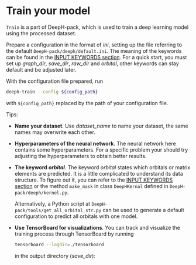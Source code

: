 # Train your model

`Train` is a part of DeepH-pack, which is used to train a deep 
learning model using the processed dataset.

Prepare a configuration in the format of *ini*, setting up the 
file referring to the default `DeepH-pack/deeph/default.ini`. 
The meaning of the keywords can be found in the [INPUT KEYWORDS section](https://deeph-pack.readthedocs.io/en/latest/keyword/train.html). 
For a quick start, you must set up *graph_dir*, *save_dir*, 
*raw_dir* and *orbital*, other keywords can stay default and 
be adjusted later.

With the configuration file prepared, run 
```bash
deeph-train --config ${config_path}
```
with `${config_path}` replaced by the path of your configuration file.

Tips:
- **Name your dataset**. Use *dataset_name* to name your dataset, 
the same names may overwrite each other.

- **Hyperparameters of the neural network**. The neural network here contains 
some hyperparameters. For a specific problem your should try adjusting 
the hyperparameters to obtain better results.

- **The keyword *orbital***. The keyword *orbital* states which 
orbitals or matrix elements are predicted. It is a little complicated to 
understand its data structure. To figure out it, you can refer to 
the [INPUT KEYWORDS section](https://deeph-pack.readthedocs.io/en/latest/keyword/train.html) 
or the method `make_mask` in class `DeepHKernal` defined in 
`DeepH-pack/deeph/kernel.py`.

    Alternatively, a Python script at `DeepH-pack/tools/get_all_orbital_str.py` can be used to generate a default configuration to predict all orbitals with one model.

- **Use TensorBoard for visualizations**. You can track and visualize the training process through TensorBoard by running
  ```bash
  tensorboard --logdir=./tensorboard
  ```
  in the output directory (*save_dir*):